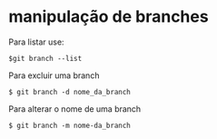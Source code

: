 # manipulação de branches
Para listar use:
```
$git branch --list
```

Para excluir uma branch
```
$ git branch -d nome_da_branch
```

Para alterar o nome de uma branch
```
$ git branch -m nome-da_branch